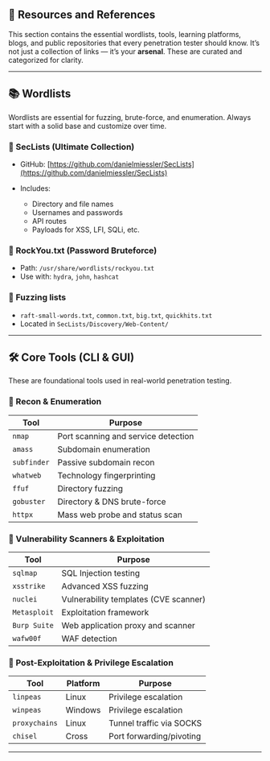 ## 🔹 Resources and References

This section contains the essential wordlists, tools, learning platforms, blogs, and public repositories that every penetration tester should know. It’s not just a collection of links — it’s your **arsenal**. These are curated and categorized for clarity.

---

## 📚 Wordlists

Wordlists are essential for fuzzing, brute-force, and enumeration. Always start with a solid base and customize over time.

### 🔸 SecLists (Ultimate Collection)

* GitHub: [https://github.com/danielmiessler/SecLists](https://github.com/danielmiessler/SecLists)
* Includes:

  * Directory and file names
  * Usernames and passwords
  * API routes
  * Payloads for XSS, LFI, SQLi, etc.

### 🔸 RockYou.txt (Password Bruteforce)

* Path: `/usr/share/wordlists/rockyou.txt`
* Use with: `hydra`, `john`, `hashcat`

### 🔸 Fuzzing lists

* `raft-small-words.txt`, `common.txt`, `big.txt`, `quickhits.txt`
* Located in `SecLists/Discovery/Web-Content/`

---

## 🛠️ Core Tools (CLI & GUI)

These are foundational tools used in real-world penetration testing.

### 🔸 Recon & Enumeration

| Tool        | Purpose                             |
| ----------- | ----------------------------------- |
| `nmap`      | Port scanning and service detection |
| `amass`     | Subdomain enumeration               |
| `subfinder` | Passive subdomain recon             |
| `whatweb`   | Technology fingerprinting           |
| `ffuf`      | Directory fuzzing                   |
| `gobuster`  | Directory & DNS brute-force         |
| `httpx`     | Mass web probe and status scan      |

### 🔸 Vulnerability Scanners & Exploitation

| Tool         | Purpose                               |
| ------------ | ------------------------------------- |
| `sqlmap`     | SQL Injection testing                 |
| `xsstrike`   | Advanced XSS fuzzing                  |
| `nuclei`     | Vulnerability templates (CVE scanner) |
| `Metasploit` | Exploitation framework                |
| `Burp Suite` | Web application proxy and scanner     |
| `wafw00f`    | WAF detection                         |

### 🔸 Post-Exploitation & Privilege Escalation

| Tool          | Platform | Purpose                  |
| ------------- | -------- | ------------------------ |
| `linpeas`     | Linux    | Privilege escalation     |
| `winpeas`     | Windows  | Privilege escalation     |
| `proxychains` | Linux    | Tunnel traffic via SOCKS |
| `chisel`      | Cross    | Port forwarding/pivoting |

---
